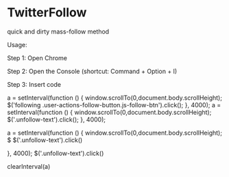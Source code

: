 # TwitterFollow
quick and dirty mass-follow method

Usage:

Step 1: Open Chrome

Step 2: Open the Console (shortcut: Command + Option + I)

Step 3: Insert code


a = setInterval(function () {
  window.scrollTo(0,document.body.scrollHeight);
  $('following .user-actions-follow-button.js-follow-btn').click();
}, 4000);
a = setInterval(function () {
  window.scrollTo(0,document.body.scrollHeight);
  $('.unfollow-text').click();
}, 4000);

a = setInterval(function () {
  window.scrollTo(0,document.body.scrollHeight);
  $
$('.unfollow-text').click() 

}, 4000);
$('.unfollow-text').click() 

clearInterval(a)
